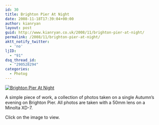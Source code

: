 ```yaml
---
id: 30
title: Brighton Pier At Night
date: 2008-11-18T17:39:04+00:00
author: kianryan
layout: post
guid: http://www.kianryan.co.uk/2008/11/brighton-pier-at-night/
permalink: /2008/11/brighton-pier-at-night/
aktt_notify_twitter:
  - 'no'
ljID:
  - "91"
dsq_thread_id:
  - "290528294"
categories:
  - Photog
---
```

<a href="http://www.flickr.com/photos/kianryan/sets/72157609370610140/show/" target="_blank"><img src="http://farm4.static.flickr.com/3147/3041481640_747aa7f454.jpg?v=0" alt="Brighton Pier At Night" /></a>

A simple piece of work, a collection of photos taken on a single Autumn&#8217;s evening on Brighton Pier. All photos are taken with a 50mm lens on a Minolta XD-7.

Click on the image to view.